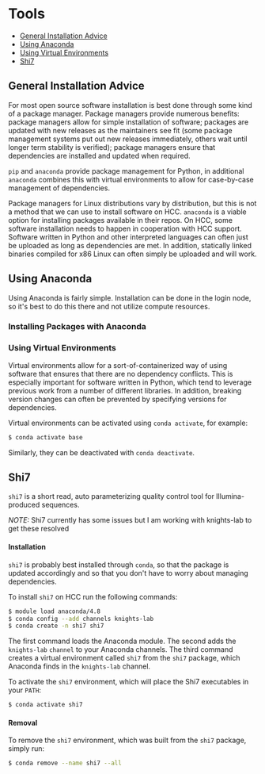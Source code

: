 # Tools
* [General Installation Advice](#general-installation-advice)
* [Using Anaconda](#using-anaconda)
* [Using Virtual Environments](#using-virtual-environments)
* [Shi7](#shi7)

## General Installation Advice

For most open source software installation is best done through some kind of a package 
manager. Package managers provide numerous benefits: package managers allow for simple 
installation of software; packages are updated with new releases as the maintainers see 
fit (some package management systems put out new releases immediately, others wait until 
longer term stability is verified); package managers ensure that dependencies are 
installed and updated when required.

`pip` and `anaconda` provide package management for Python, in additional `anaconda` 
combines this with virtual environments to allow for case-by-case management of 
dependencies. 

Package managers for Linux distributions vary by distribution, but this is not a method
that we can use to install software on HCC. `anaconda` is a viable option for installing
packages available in their repos. On HCC, some software installation 
needs to happen in cooperation with HCC support. Software written in Python and other
interpreted languages can often just be uploaded as long as dependencies are met.
In addition, statically linked binaries compiled for x86 Linux can often simply 
be uploaded and will work.

## Using Anaconda

Using Anaconda is fairly simple. Installation can be done in the login node, so it's
best to do this there and not utilize compute resources. 

### Installing Packages with Anaconda

### Using Virtual Environments

Virtual environments allow for a sort-of-containerized way of using software that 
ensures that there are no dependency conflicts. This is especially important for 
software written in Python, which tend to leverage previous work from a number of 
different libraries. In addition, breaking version changes can often be prevented 
by specifying versions for dependencies.

Virtual environments can be activated using `conda activate`, for example:

```bash
$ conda activate base
```
Similarly, they can be deactivated with `conda deactivate`.

## Shi7

`shi7` is a short read, auto parameterizing quality control tool for Illumina-produced
sequences. 

*NOTE:* Shi7 currently has some issues but I am working with knights-lab to get these
resolved

#### Installation

`shi7` is probably best installed through `conda`, so that the package is updated 
accordingly and so that you don't have to worry about managing dependencies.

To install `shi7` on HCC run the following commands:

```bash
$ module load anaconda/4.8
$ conda config --add channels knights-lab
$ conda create -n shi7 shi7
```

The first command loads the Anaconda module. The second adds the `knights-lab`
`channel` to your Anaconda channels. The third command creates a virtual environment 
called `shi7` from the `shi7` package, which Anaconda finds in the `knights-lab` 
channel. 

To activate the `shi7` environment, which will place the Shi7 executables in your 
`PATH`:

```bash
$ conda activate shi7
```

#### Removal

To remove the `shi7` environment, which was built from the `shi7` package, simply run:

```bash
$ conda remove --name shi7 --all
```
